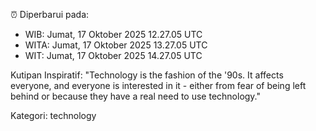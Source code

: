 ⏰ Diperbarui pada:
- WIB: Jumat, 17 Oktober 2025 12.27.05 UTC
- WITA: Jumat, 17 Oktober 2025 13.27.05 UTC
- WIT: Jumat, 17 Oktober 2025 14.27.05 UTC

Kutipan Inspiratif:
"Technology is the fashion of the '90s. It affects everyone, and everyone is interested in it - either from fear of being left behind or because they have a real need to use technology."


Kategori: technology

